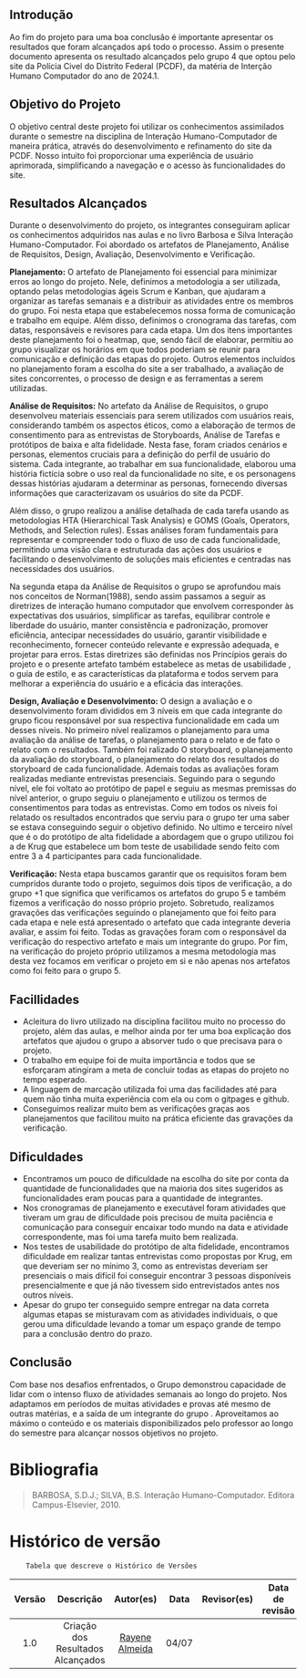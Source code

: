 ## Introdução
Ao fim do projeto para uma boa conclusão é importante apresentar os resultados que foram alcançados apś todo o processo. Assim o presente documento apresenta os resultado alcançados pelo grupo 4 que optou pelo site da Polícia Civel do Distrito Federal (PCDF), da matéria de Interção Humano Computador do ano de 2024.1.

## Objetivo do Projeto
O objetivo central deste projeto foi utilizar os conhecimentos assimilados durante o semestre na disciplina de Interação Humano-Computador de maneira prática, através do desenvolvimento e refinamento do site da PCDF. Nosso intuito foi proporcionar uma experiência de usuário aprimorada, simplificando a navegação e o acesso às funcionalidades do site.

## Resultados Alcançados
Durante o desenvolvimento do projeto, os integrantes conseguiram aplicar os conhecimentos adquiridos nas aulas e no livro Barbosa e Silva Interação Humano-Computador. Foi abordado os artefatos de Planejamento, Análise de Requisitos, Design, Avaliação, Desenvolvimento e Verificação.

**Planejamento:** O artefato de Planejamento foi essencial para minimizar erros ao longo do projeto. Nele, definimos a metodologia a ser utilizada, optando pelas metodologias ágeis Scrum e Kanban, que ajudaram a organizar as tarefas semanais e a distribuir as atividades entre os membros do grupo. Foi nesta etapa que estabelecemos nossa forma de comunicação e trabalho em equipe. Além disso, definimos o cronograma das tarefas, com datas, responsáveis e revisores para cada etapa. Um dos itens importantes deste planejamento foi o heatmap, que, sendo fácil de elaborar, permitiu ao grupo visualizar os horários em que todos poderiam se reunir para comunicação e definição das etapas do projeto. Outros elementos incluídos no planejamento foram a escolha do site a ser trabalhado, a avaliação de sites concorrentes, o processo de design e as ferramentas a serem utilizadas.


**Análise de Requisitos:** No artefato da Análise de Requisitos, o grupo desenvolveu materiais essenciais para serem utilizados com usuários reais, considerando também os aspectos éticos, como a elaboração de termos de consentimento para as entrevistas de Storyboards, Análise de Tarefas e protótipos de baixa e alta fidelidade. Nesta fase, foram criados cenários e personas, elementos cruciais para a definição do perfil de usuário do sistema. Cada integrante, ao trabalhar em sua funcionalidade, elaborou uma história fictícia sobre o uso real da funcionalidade no site, e os personagens dessas histórias ajudaram a determinar as personas, fornecendo diversas informações que caracterizavam os usuários do site da PCDF.

Além disso, o grupo realizou a análise detalhada de cada tarefa usando as metodologias HTA (Hierarchical Task Analysis) e GOMS (Goals, Operators, Methods, and Selection rules). Essas análises foram fundamentais para representar e compreender todo o fluxo de uso de cada funcionalidade, permitindo uma visão clara e estruturada das ações dos usuários e facilitando o desenvolvimento de soluções mais eficientes e centradas nas necessidades dos usuários.

Na segunda etapa da Análise de Requisitos o grupo se aprofundou mais nos conceitos de Norman(1988), sendo assim passamos a seguir as diretrizes de interação humano computador que envolvem corresponder às expectativas dos usuários, simplificar as tarefas, equilibrar controle e liberdade do usuário, manter consistência e padronização, promover eficiência, antecipar necessidades do usuário, garantir visibilidade e reconhecimento, fornecer conteúdo relevante e expressão adequada, e projetar para erros. Estas diretrizes são definidas nos Princípios gerais do projeto e o presente artefato também estabelece as metas de usabilidade , o guia de estilo, e as características da plataforma e todos servem para melhorar a experiência do usuário e a eficácia das interações.


**Design, Avaliação e Desenvolvimento:**
O design a avaliação e o desenvolvimento foram divididos em 3 níveis em que cada integrante do grupo ficou responsável por sua respectiva funcionalidade em cada um desses níveis. No primeiro nível realizamos o planejamento para uma avaliação da análise de tarefas, o planejamento para o relato e de fato o relato com o resultados. Também foi ralizado O storyboard, o planejamento da avaliação do storyboard, o planejamento do relato dos resultados do storyboard de cada funcionalidade. Ademais todas as avaliações foram realizadas mediante entrevistas presenciais. 
Seguindo para o segundo nível, ele foi voltato ao protótipo de papel e seguiu as mesmas premissas do nível anterior, o grupo seguiu o planejamento e utilizou os termos de consentimentos para todas as entrevistas. Como em todos os níveis foi relatado os resultados encontrados que serviu para o grupo ter uma saber se estava conseguindo seguir o objetivo definido. No ultimo e terceiro nível que é o do protótipo de alta fidelidade a abordagem que o grupo utilizou foi a de Krug que estabelece um bom teste de usabilidade sendo feito com entre 3 a 4 participantes para cada funcionalidade. 

**Verificação:** Nesta etapa buscamos garantir que os requisitos foram bem cumpridos durante todo o projeto, seguimos dois tipos de verificação, a do grupo +1 que significa que verificamos os artefatos do grupo 5 e também fizemos a verificação do nosso próprio projeto. Sobretudo, realizamos gravações das verificações seguindo o planejamento que foi feito para cada etapa e nele está apresentado o artefato que cada integrante deveria avaliar, e assim foi feito. Todas as gravações foram com o responsável da verificação do respectivo artefato e mais um integrante do grupo. Por fim, na verificação do projeto próprio utilizamos a mesma metodologia mas desta vez focamos em verificar o projeto em si e não apenas nos artefatos como foi feito para o grupo 5.

## Facillidades
- Acleitura do livro utilizado na disciplina facilitou muito no processo do projeto, além das aulas, e melhor ainda por ter uma boa explicação dos artefatos que ajudou o grupo a absorver tudo o que precisava para o projeto.
- O trabalho em equipe foi de muita importância e todos que se esforçaram atingiram a meta de concluir todas as etapas do projeto no tempo esperado.
- A linguagem de marcação utilizada foi uma das facilidades até para quem não tinha muita experiência com ela ou com o gitpages e github.
- Conseguimos realizar muito bem as verificações graças aos planejamentos que facilitou muito na prática eficiente das gravações da verificação.


## Dificuldades
- Encontramos um pouco de dificuldade na escolha do site por conta da quantidade de funcionalidades que na maioria dos sites sugeridos as funcionalidades eram poucas para a quantidade de integrantes.
- Nos cronogramas de planejamento e executável foram atividades que tiveram um grau de dificuldade pois precisou de muita paciência e comunicação para conseguir encaixar todo mundo na data e atividade correspondente, mas foi uma tarefa muito bem realizada.
- Nos testes de usabilidade do protótipo de alta fidelidade, encontramos dificuldade em realizar tantas entrevistas como propostas por Krug, em que deveriam ser no mínimo 3, como as entrevistas deveriam ser presenciais o mais difícil foi conseguir encontrar 3 pessoas disponíveis presencialmente e que já não tivessem sido entrevistados antes nos outros níveis.
- Apesar do grupo ter conseguido sempre entregar na data correta algumas etapas se misturavam com as atividades individuais, o que gerou uma dificuldade levando a tomar um espaço grande de tempo para a conclusão dentro do prazo.

## Conclusão
Com base nos desafios enfrentados, o Grupo demonstrou capacidade de lidar com o intenso fluxo de atividades semanais ao longo do projeto. Nos adaptamos em períodos de muitas atividades e provas até mesmo de outras matérias, e a saída de um integrante do grupo . Aproveitamos ao máximo o conteúdo e os materiais disponibilizados pelo professor ao longo do semestre para alcançar nossos objetivos no projeto.

# Bibliografia
> BARBOSA, S.D.J.; SILVA, B.S. Interação Humano-Computador. Editora Campus-Elsevier, 2010.


# Histórico de versão
        Tabela que descreve o Histórico de Versões
|     Versão       |     Descrição      |      Autor(es)      | Data           |  Revisor(es)          |Data de revisão|
| :----------------------------------------------------------: | :-------------------------------: | :-------------------------------------------------: | :-------------------------------: |  :-------------------------------: | :-------------------------------: |
| 1.0 |  Criação dos Resultados Alcançados| [Rayene Almeida ](https://github.com/rayenealmeida) | 04/07 |  |  |
